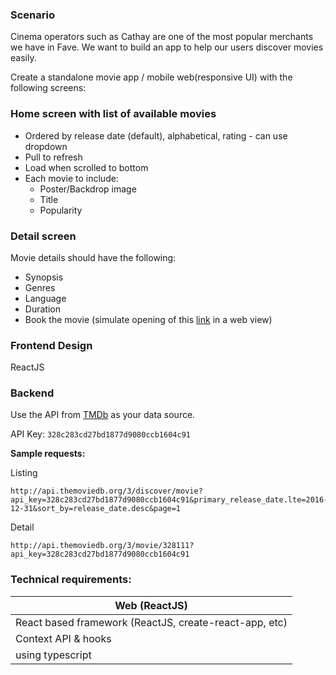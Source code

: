 ### Scenario
Cinema operators such as Cathay are one of the most popular merchants we have in Fave. We want to build an app to help our users discover movies easily.

Create a standalone movie app / mobile web(responsive UI) with the following screens:

### **Home screen with list of available movies**

- Ordered by release date (default), alphabetical, rating - can use dropdown 
- Pull to refresh
- Load when scrolled to bottom
- Each movie to include:
  - Poster/Backdrop image
  - Title
  - Popularity
    
### **Detail screen**
Movie details should have the following:
- Synopsis
- Genres
- Language
- Duration
- Book the movie (simulate opening of this [link](https://www.cathaycineplexes.com.sg/) in a web view)

### **Frontend Design**
ReactJS

### **Backend**
Use the API from [TMDb](https://developers.themoviedb.org/3/getting-started/introduction) as your data source.

API Key: `328c283cd27bd1877d9080ccb1604c91`
  
**Sample requests:**

Listing

```
http://api.themoviedb.org/3/discover/movie?api_key=328c283cd27bd1877d9080ccb1604c91&primary_release_date.lte=2016-12-31&sort_by=release_date.desc&page=1
```

Detail

```
http://api.themoviedb.org/3/movie/328111?api_key=328c283cd27bd1877d9080ccb1604c91
```

### Technical requirements:

|Web (ReactJS) |
| ---- |
| React based framework (ReactJS, create-react-app, etc) | CSS or SASS |
Context API & hooks | Use correct routes, param & URL (include navigation & not found routes) |
using typescript |

